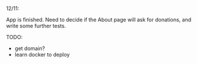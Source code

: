 
12/11:

App is finished. Need to decide if the About page will ask for donations, and write some further tests.

TODO: 

- get domain?
- learn docker to deploy